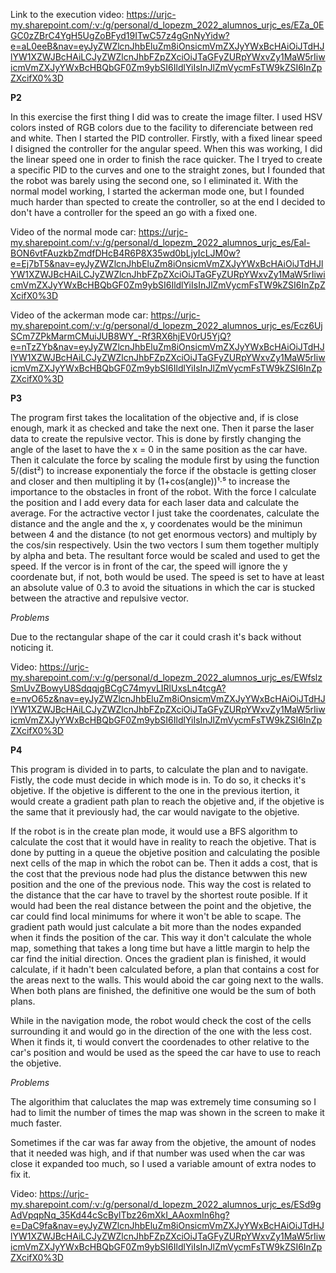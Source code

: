 Link to the execution video: https://urjc-my.sharepoint.com/:v:/g/personal/d_lopezm_2022_alumnos_urjc_es/EZa_0EGC0zZBrC4YgH5UgZoBFyd19ITwC57z4gGnNyYidw?e=aL0eeB&nav=eyJyZWZlcnJhbEluZm8iOnsicmVmZXJyYWxBcHAiOiJTdHJlYW1XZWJBcHAiLCJyZWZlcnJhbFZpZXciOiJTaGFyZURpYWxvZy1MaW5rIiwicmVmZXJyYWxBcHBQbGF0Zm9ybSI6IldlYiIsInJlZmVycmFsTW9kZSI6InZpZXcifX0%3D


**P2**


In this exercise the first thing I did was to create the image filter. I used HSV colors insted of RGB colors due to the facility to diferenciate between red and white.
Then I started the PID controller. Firstly, with a fixed linear speed I disigned the controller for the angular speed. When this was working, I did the linear speed one in order to finish the race quicker.
The I tryed to create a specific PID to the curves and one to the straight zones, but I founded that the robot was barely using the second one, so I eliminated it.
With the normal model working, I started the ackerman mode one, but I founded much harder than spected to create the controller, so at the end I decided to don't have a controller for the speed an go with a fixed one.

Video of the normal mode car: https://urjc-my.sharepoint.com/:v:/g/personal/d_lopezm_2022_alumnos_urjc_es/Eal-BON6vtFAuzkbZmdfDHcB4R6P8X35wd0bLjyIcLJM0w?e=Ej7bT5&nav=eyJyZWZlcnJhbEluZm8iOnsicmVmZXJyYWxBcHAiOiJTdHJlYW1XZWJBcHAiLCJyZWZlcnJhbFZpZXciOiJTaGFyZURpYWxvZy1MaW5rIiwicmVmZXJyYWxBcHBQbGF0Zm9ybSI6IldlYiIsInJlZmVycmFsTW9kZSI6InZpZXcifX0%3D

Video of the ackerman mode car: https://urjc-my.sharepoint.com/:v:/g/personal/d_lopezm_2022_alumnos_urjc_es/Ecz6UjSCm7ZPkMarmCMuiJUB8WY_-Rf3RX6hjEV0rU5YjQ?e=nTzZYb&nav=eyJyZWZlcnJhbEluZm8iOnsicmVmZXJyYWxBcHAiOiJTdHJlYW1XZWJBcHAiLCJyZWZlcnJhbFZpZXciOiJTaGFyZURpYWxvZy1MaW5rIiwicmVmZXJyYWxBcHBQbGF0Zm9ybSI6IldlYiIsInJlZmVycmFsTW9kZSI6InZpZXcifX0%3D



**P3**

The program first takes the localitation of the objective and, if is close enough, mark it as checked and take the next one. Then it parse the laser data to create the repulsive vector. This is done by firstly changing the angle of the laset to have the x = 0 in the same position as the car have. Then it calculate the force by scaling the module first by using the function 5/(dist²) to increase exponentialy the force if the obstacle is getting closer and closer and then multipling it by (1+cos(angle))¹·⁵ to increase the importance to the obstacles in front of the robot. With the force I calculate the position and I add every data for each laser data and calculate the average. For the actractive vector I just take the coordenates, calculate the distance and the angle and the x, y coordenates would be the minimun between 4 and the distance (to not get enormous vectors) and multiply by the cos/sin respectively. Usin the two vectors I sum them together multiply by alpha and beta. The resultant force would be scaled and used to get the speed. If the vercor is in front of the car, the speed will ignore the y coordenate but, if not, both would be used. The speed is set to have at least an absolute value of 0.3 to avoid the situations in which the car is stucked between the atractive and repulsive vector.

*Problems*

Due to the rectangular shape of the car it could crash it's back without noticing it. 


Video: https://urjc-my.sharepoint.com/:v:/g/personal/d_lopezm_2022_alumnos_urjc_es/EWfslzSmUvZBowyU8SdqqjgBCgC74myvLIRlUxsLn4tcgA?e=nvO65z&nav=eyJyZWZlcnJhbEluZm8iOnsicmVmZXJyYWxBcHAiOiJTdHJlYW1XZWJBcHAiLCJyZWZlcnJhbFZpZXciOiJTaGFyZURpYWxvZy1MaW5rIiwicmVmZXJyYWxBcHBQbGF0Zm9ybSI6IldlYiIsInJlZmVycmFsTW9kZSI6InZpZXcifX0%3D




**P4**

This program is divided in to parts, to calculate the plan and to navigate. Fistly, the code must decide in which mode is in. To do so, it checks it's objetive. If the objetive is different to the one in the previous itertion, it would create a gradient path plan to reach the objetive and, if the objetive is the same that it previously had, the car would navigate to the objetive.

If the robot is in the create plan mode, it would use a BFS algorithm to calculate the cost that it would have in reality to reach the objetive. That is done by putting in a queue the objetive position and calculating the posible next cells of the map in which the robot can be. Then it adds a cost, that is the cost that the previous node had plus the distance betwwen this new position and the one of the previous node. This way the cost is related to the distance that the car have to travel by the shortest route posible. If it would had been the real distance between the point and the objetive, the car could find local minimums for where it won't be able to scape. The gradient path would just calculate a bit more than the nodes expanded when it finds the position of the car. This way it don't calculate the whole map, something that takes a long time but have a little margin to help the car find the initial direction. Onces the gradient plan is finished, it would calculate, if it hadn't been calculated before, a plan that contains a cost for the areas next to the walls. This would aboid the car going next to the walls. When both plans are finished, the definitive one would be the sum of both plans.

While in the navigation mode, the robot would check the cost of the cells surrounding it and would go in the direction of the one with the less cost. When it finds it, ti would convert the coordenades to other relative to the car's position and would be used as the speed the car have to use to reach the objetive.


*Problems*

The algorithim that caluclates the map was extremely time consuming so I had to limit the number of times the map was shown in the screen to make it much faster.

Sometimes if the car was far away from the objetive, the amount of nodes that it needed was high, and if that number was used when the car was close it expanded too much, so I used a variable amount of extra nodes to fix it.

Video: https://urjc-my.sharepoint.com/:v:/g/personal/d_lopezm_2022_alumnos_urjc_es/ESd9gAdVpqpNq_35Kd44cScBylTbz26mXkI_AAoxmIn6hg?e=DaC9fa&nav=eyJyZWZlcnJhbEluZm8iOnsicmVmZXJyYWxBcHAiOiJTdHJlYW1XZWJBcHAiLCJyZWZlcnJhbFZpZXciOiJTaGFyZURpYWxvZy1MaW5rIiwicmVmZXJyYWxBcHBQbGF0Zm9ybSI6IldlYiIsInJlZmVycmFsTW9kZSI6InZpZXcifX0%3D


